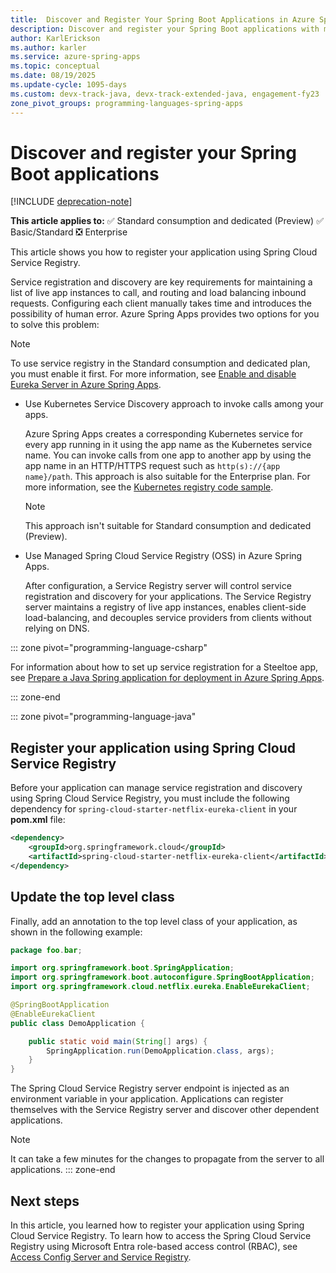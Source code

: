 ```yaml
---
title:  Discover and Register Your Spring Boot Applications in Azure Spring Apps
description: Discover and register your Spring Boot applications with managed Spring Cloud Service Registry (OSS) in Azure Spring Apps.
author: KarlErickson
ms.author: karler
ms.service: azure-spring-apps
ms.topic: conceptual
ms.date: 08/19/2025
ms.update-cycle: 1095-days
ms.custom: devx-track-java, devx-track-extended-java, engagement-fy23
zone_pivot_groups: programming-languages-spring-apps
---
```


# Discover and register your Spring Boot applications

[!INCLUDE [deprecation-note](../includes/deprecation-note.md)]

**This article applies to:** ✅ Standard consumption and dedicated (Preview) ✅ Basic/Standard ❎ Enterprise

This article shows you how to register your application using Spring Cloud Service Registry.

Service registration and discovery are key requirements for maintaining a list of live app instances to call, and routing and load balancing inbound requests. Configuring each client manually takes time and introduces the possibility of human error. Azure Spring Apps provides two options for you to solve this problem:

> [!NOTE]
> To use service registry in the Standard consumption and dedicated plan, you must enable it first. For more information, see [Enable and disable Eureka Server in Azure Spring Apps](../consumption-dedicated/quickstart-standard-consumption-eureka-server.md).

* Use Kubernetes Service Discovery approach to invoke calls among your apps.

  Azure Spring Apps creates a corresponding Kubernetes service for every app running in it using the app name as the Kubernetes service name. You can invoke calls from one app to another app by using the app name in an HTTP/HTTPS request such as `http(s)://{app name}/path`. This approach is also suitable for the Enterprise plan. For more information, see the [Kubernetes registry code sample](https://github.com/Azure-Samples/azure-spring-apps-samples/tree/main/k8s-service-registry).

  > [!NOTE]
  > This approach isn't suitable for Standard consumption and dedicated (Preview).

* Use Managed Spring Cloud Service Registry (OSS) in Azure Spring Apps.

  After configuration, a Service Registry server will control service registration and discovery for your applications. The Service Registry server maintains a registry of live app instances, enables client-side load-balancing, and decouples service providers from clients without relying on DNS.

::: zone pivot="programming-language-csharp"

For information about how to set up service registration for a Steeltoe app, see [Prepare a Java Spring application for deployment in Azure Spring Apps](how-to-prepare-app-deployment.md?tabs=basic-standard-plan&pivots=programming-language-csharp).

::: zone-end

::: zone pivot="programming-language-java"

## Register your application using Spring Cloud Service Registry

Before your application can manage service registration and discovery using Spring Cloud Service Registry, you must include the following dependency for `spring-cloud-starter-netflix-eureka-client` in your **pom.xml** file:

```xml
<dependency>
    <groupId>org.springframework.cloud</groupId>
    <artifactId>spring-cloud-starter-netflix-eureka-client</artifactId>
</dependency>
```

## Update the top level class

Finally, add an annotation to the top level class of your application, as shown in the following example:

```java
package foo.bar;

import org.springframework.boot.SpringApplication;
import org.springframework.boot.autoconfigure.SpringBootApplication;
import org.springframework.cloud.netflix.eureka.EnableEurekaClient;

@SpringBootApplication
@EnableEurekaClient
public class DemoApplication {

    public static void main(String[] args) {
        SpringApplication.run(DemoApplication.class, args);
    }
}
```

The Spring Cloud Service Registry server endpoint is injected as an environment variable in your application. Applications can register themselves with the Service Registry server and discover other dependent applications.

> [!NOTE]
> It can take a few minutes for the changes to propagate from the server to all applications.
::: zone-end

## Next steps

In this article, you learned how to register your application using Spring Cloud Service Registry. To learn how to access the Spring Cloud Service Registry using Microsoft Entra role-based access control (RBAC), see [Access Config Server and Service Registry](how-to-access-data-plane-azure-ad-rbac.md).
